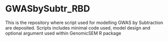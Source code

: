 # GWASbySubtr_RBD

This is the repository where script used for modelling GWAS by Subtraction are deposited. Scripts includes minimal code used, model design and optional argument used within GenomicSEM R package
